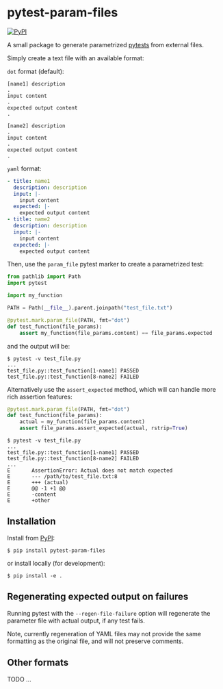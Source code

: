# pytest-param-files

[![PyPI][pypi-badge]][pypi-link]

A small package to generate parametrized [pytests](https://docs.pytest.org) from external files.

Simply create a text file with an available format:

`dot` format (default):
```
[name1] description
.
input content
.
expected output content
.

[name2] description
.
input content
.
expected output content
.
```

`yaml` format:
```yaml
- title: name1
  description: description
  input: |-
    input content
  expected: |-
    expected output content
- title: name2
  description: description
  input: |-
    input content
  expected: |-
    expected output content
```

Then, use the `param_file` pytest marker to create a parametrized test:

```python
from pathlib import Path
import pytest

import my_function

PATH = Path(__file__).parent.joinpath("test_file.txt")

@pytest.mark.param_file(PATH, fmt="dot")
def test_function(file_params):
    assert my_function(file_params.content) == file_params.expected
```

and the output will be:

```console
$ pytest -v test_file.py
...
test_file.py::test_function[1-name1] PASSED
test_file.py::test_function[8-name2] FAILED
```

Alternatively use the `assert_expected` method, which will can handle more rich assertion features:

```python
@pytest.mark.param_file(PATH, fmt="dot")
def test_function(file_params):
    actual = my_function(file_params.content)
    assert file_params.assert_expected(actual, rstrip=True)
```

```console
$ pytest -v test_file.py
...
test_file.py::test_function[1-name1] PASSED
test_file.py::test_function[8-name2] FAILED
...
E       AssertionError: Actual does not match expected
E       --- /path/to/test_file.txt:8
E       +++ (actual)
E       @@ -1 +1 @@
E       -content
E       +other
```

## Installation

Install from [PyPI][pypi-link]:

```console
$ pip install pytest-param-files
```

or install locally (for development):

```console
$ pip install -e .
```

## Regenerating expected output on failures

Running pytest with the `--regen-file-failure` option will regenerate the parameter file with actual output, if any test fails.

Note, currently regeneration of YAML files may not provide the same formatting as the original file, and will not preserve comments.

## Other formats

TODO ...

[pypi-badge]: https://img.shields.io/pypi/v/pytest_param_files.svg
[pypi-link]: https://pypi.org/project/pytest_param_files
